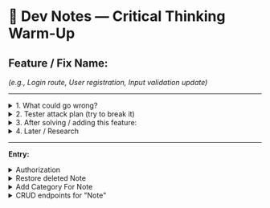 # 🧠 Dev Notes — Critical Thinking Warm-Up

## Feature / Fix Name:
*(e.g., Login route, User registration, Input validation update)*

---

<details>
  <summary>1. What could go wrong?</summary>

- *(Think bugs, bad data, security holes, user confusion, scalability issues)*

</details>

<details>
  <summary>2. Tester attack plan (try to break it)</summary>

- *(As a tester, what weird inputs or scenarios would you try? e.g., missing fields, huge payload, wrong type, malicious script)*

</details>

<details>
  <summary>3. After solving / adding this feature:</summary>

**Why does it work?**  
- *(Brief technical reason — “Password hash checked against stored hash in DB”)*

**What could break this?**  
- *(Dependencies, assumptions, future code changes)*

**What risk could this bring?**  
- *(Security, performance, user trust, maintainability)*

</details>

<details>
  <summary>4. Later / Research</summary>

- *(Things to improve or learn more about for future sprints)*

</details>

---

**Entry:**

<details>
<summary>Authorization</summary>

## Feature / Fix Name:
Adding authorization to the project

---
### 1. What could go wrong?
- Authorization not working and users cannot log in. 
- Users can edit notes that are not theirs. 
### 2. Tester attack plan (try to break it)

- Attempt to update an item with incorrect ID or unauthorized user.

</details>
<details>
<summary>Restore deleted Note</summary>

## Feature / Fix Name:
Restore deleted note

---
### 1. What could go wrong?
- We have not verify user identity to access note yet.
- For all accessing notes, we have to make sure the user has access to the note. Not just the user exists, and the note exists, but the note must belong to the user.

### 2. Tester attack plan (try to break it)
- We have to test all cases of user does not exist, user not active, note does not exist, note does not belong to user, for each endpoint.

</details>

<details>
<summary>Add Category For Note</summary>

## Feature:
Adding category for note, nullable, each note can have at most one category

---
### 1. What could go wrong?
- Category can be deleted (soft deleted) and some notes are still linking to the deleted category. 
- We have not verify user identity for access category yet (user authentication later).
- Not sure what performance impact is of filtering notes based on categories.
---
### 2. Tester attack plan (try to break it)
- Test CRUD of categories.
- When deleting a category, its notes should be set to category None.
- When add/update category for note, verify the category exists (undeleted).
- Not sure how effecient of my loop of going through category's notes and remove category is if there is a large number of notes
---
### 4. Later / Research:
- Need to address the above issue about deleting category when implementing CRUD of category. 

</details>

<details>
  <summary>CRUD endpoints for "Note" </summary>



## Feature / Fix Name:

CRUD endpoints for `Note`

---

### 1. What could go wrong?
- Missing or invalid input data could cause server errors or inconsistent database state.
- Deleting an item that is referenced elsewhere could cause integrity issues.
- Large payloads or too many requests could impact performance.
- We have not verify user identity to access note yet. 

---

### 2. Tester attack plan:
- Try creating an item with missing required fields or invalid types.
- Send excessively large JSON payloads.
- Try deleting an item twice in rapid succession.
- Send malformed JSON or non-JSON content.
- Test for SQL injection or other malicious inputs.
---

### 3. After solving:
**Why does it work?**  
- Input schemas validate all required fields and data types.
- Database transactions ensure atomicity.
- Error handling returns proper HTTP status codes and messages.

**What could break this?**  
- Missing or outdated authorization logic on new endpoints.
- Schema changes not reflected in validation rules.
- Database deadlocks or connectivity issues.
- Unhandled exceptions if an edge case is missed.

**What risk could this bring?**  
- Security vulnerabilities if auth checks fail.
- Data corruption if input validation is bypassed.
- Poor user experience due to unclear error messages.
- Scalability problems under heavy load.

---

### 4. Later / Research:
- Implement rate limiting to protect against abuse.
- Add logging and monitoring for CRUD operations.
- Explore optimistic locking or versioning to handle concurrent edits.
- Improve error messages for client clarity.

</detail>